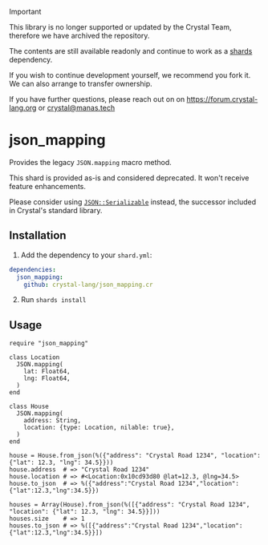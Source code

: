 > [!IMPORTANT]
> This library is no longer supported or updated by the Crystal Team,
> therefore we have archived the repository.
> 
> The contents are still available readonly and continue to work as a
> [shards](https://github.com/crystal-lang/shards/) dependency.
>
> If you wish to continue development yourself, we recommend you fork it.
> We can also arrange to transfer ownership.
>
> If you have further questions, please reach out on on https://forum.crystal-lang.org
> or crystal@manas.tech

# json_mapping

Provides the legacy `JSON.mapping` macro method.

This shard is provided as-is and considered deprecated. It won't receive feature enhancements.

Please consider using [`JSON::Serializable`](https://crystal-lang.org/api/latest/JSON/Serializable.html) instead, the successor included in Crystal's standard library.

## Installation

1. Add the dependency to your `shard.yml`:

```yaml
dependencies:
  json_mapping:
    github: crystal-lang/json_mapping.cr
```

2. Run `shards install`

## Usage

```crystal
require "json_mapping"

class Location
  JSON.mapping(
    lat: Float64,
    lng: Float64,
  )
end

class House
  JSON.mapping(
    address: String,
    location: {type: Location, nilable: true},
  )
end

house = House.from_json(%({"address": "Crystal Road 1234", "location": {"lat": 12.3, "lng": 34.5}}))
house.address  # => "Crystal Road 1234"
house.location # => #<Location:0x10cd93d80 @lat=12.3, @lng=34.5>
house.to_json  # => %({"address":"Crystal Road 1234","location":{"lat":12.3,"lng":34.5}})

houses = Array(House).from_json(%([{"address": "Crystal Road 1234", "location": {"lat": 12.3, "lng": 34.5}}]))
houses.size    # => 1
houses.to_json # => %([{"address":"Crystal Road 1234","location":{"lat":12.3,"lng":34.5}}])
```
